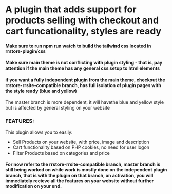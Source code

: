 # A plugin that adds support for products selling with checkout and cart funcationality, styles are ready
#### Make sure to run npm run watch to build the tailwind css located in rrstore-plugin/css
#### Make sure main theme is not conflicting with plugin styling - that is, pay attention if the main theme has any general css setup to html elements
#### if you want a fully independent plugin from the main theme, checkout the rrstore-rrsite-compatible branch, has full isolation of plugin pages with the style ready (blue and yellow)
The master branch is more dependent, it will havethe blue and yellow style but is affected by general styling on your website

### FEATURES:
This plugin allows you to easily: 
- Sell Products on your website, with price, image and description
- Cart functionality based on PHP cookies, no need for user logon
- Filter Products based on categories and price

#### For now refer to the rrstore-rrsite-compatible branch, master branch is still being worked on while work is mostly done on the independent plugin branch, that is with the plugin on that branch, on activation, you will immediately recieve all the features on your website without further modification on your end.

